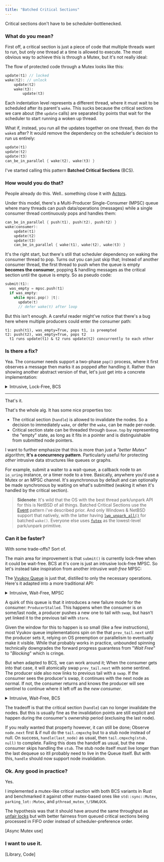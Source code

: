 ```yaml
---
title: "Batched Critical Sections"
---
```


Critical sections don't have to be scheduler-bottlenecked.

### What do you mean?

First off, a critical section is just a piece of code that multiple threads want to run, but only one thread at a time is allowed to execute. The most obvious way to achieve this is through a Mutex, but it's not really ideal:

The flow of protected code through a Mutex looks like this:
```c
update(t1) // locked
wake(t2): // unlock
    update(t2)
    wake(t3):
        update(t3)
```
Each indentation level represents a different thread, where it must wait to be scheduled after its parent's `wake`. This sucks because the critical sections we care about (the `update` calls) are separated by points that wait for the scheduler to start running a woken up thread.

What if, instead, you run all the updates together on one thread, then do the `wake`s after? It would remove the dependency on the scheduler's decision to run us entirely:
```c
update(t1)
update(t2)
update(t3)
can_be_in_parallel { wake(t2), wake(t3) }
```

I've started calling this pattern **Batched Critical Sections** (BCS).

### How would you do that?
People already do this. Well.. something close it with [Actors](https://en.wikipedia.org/wiki/Actor_model). 

Under this model, there's a Multi-Producer Single-Consumer (MPSC) queue where many threads can push data/operations (messages) while a single consumer thread continuously pops and handles them:
```c
can_be_in_parallel { push(t1), push(t2), push(t2) }
wake(consumer):
    update(t1)
    update(t2)
    update(t3)
    can_be_in_parallel { wake(t1), wake(t2), wake(t3) }
```

It's the right start, but there's still that scheduler dependency on waking the consumer thread to pop. Turns out you can just skip that; Instead of another consumer thread, the first thread to push when the queue is empty **becomes the consumer**, popping & handling messages as the critical section until the queue is empty. So as pseudo code:
```c
submit(t1):
  was_empty = mpsc.push(t1)
  if was_empty:
    while mpsc.pop() |t|:
      update(t)
      // defer wake(t) after loop
```

But this isn't enough. A careful reader might've notice that there's a bug here where multiple producers could enter the consumer path:
```
t1: push(t1), was_empty=True, pops t1, is preempted
t2: push(t2), was_empty=True, pops t2
  t1 runs update(t1) & t2 runs update(t2) concurrently to each other
```

### Is there a fix?

Yea. The consumer needs support a two-phase `pop()` process, where it first observes a message then marks it as popped after handling it. Rather than showing another abstract version of that, let's just get into a concrete implementation:

<details>
<summary>Intrusive, Lock-Free, BCS </summary>

```rs
/// Glossary:
/// ?T = T or null
/// cmpxchg() returns ?T: success=null fail=T (new value)

struct Node:
  next: ?*Node

struct Queue:
  top: Atomic(?*Node)

  submit(self, node: *Node):
    // Classic lock-free push
    top = self.top.load()
    loop:
      node.next = top
      top = self.top.cmpxchg(top, node) orelse break

    // If was_empty
    if top == null:
      consumer(node, null)

  consumer(self, top: *Node, bottom: ?*Node):
    // Handle all nodes that were pushed so far.
    node = top
    do:
      next = node.next
      handle(node) // defer node.wake() after our return
      invalidate(node)
      node = next
    while node != bottom
    
    // Try to mark nodes as popped. Retries if any new nodes are pushed.
    new_top = self.top.cmpxchg(top, null) orelse return
    consumer(new_top, top)
```

</details>

<hr />

That's it. 

That's the whole alg. It has some nice properties too:

* The critical section (`handle`) is allowed to invalidate the nodes. So a decision to immediately `wake`, or defer the `wake`, can be made per-node.
* Critical section state can be threaded through `Queue.top` by representing the "empty" state, as long as it fits in a pointer and is distinguishable from submitted node pointers.

I want to further emphasize that this is more than just a _"better Mutex"_ algorithm; **It's a concurrency pattern**. Particularly useful for protecting _other_ intrusive data structures like queues or graphs.

For example, submit a waiter to a wait-queue, a callback node to an `io_uring` instance, or a timer node to a tree. Basically, anywhere you'd use a Mutex or an MPSC channel. It's asynchronous by default and can optionally be made synchronous by waiting on what's submitted (waking it when it's handled by the critical section).

> **Sidenote**: 
> It's wild that the OS with the best thread park/unpark API for this is NetBSD of all things. Batched Critical Sections use the [Event](https://kprotty.me/2025/07/31/sync-primitives-are-functionally-complete.html) pattern i've described prior. And only Windows & NetBSD support that natively, with the latter having [`lwp_unpark_all()`](https://man.netbsd.org/_lwp_unpark_all.2) for batched `wake()`. Everyone else uses [`futex`](https://en.wikipedia.org/wiki/Futex) as the lowest-level park/unpark primitive.

### Can it be faster?

With some trade-offs? Sort of.

The main area for improvement is that `submit()` is currently lock-free when it could be wait-free. BCS at it's core is just an intrusive lock-free MPSC. So let's instead take inspiration from another intrusive _wait-free_ MPSC:

The [Vyukov Queue](https://int08h.com/post/ode-to-a-vyukov-queue/) is just that, distilled to only the necessary operations. Here's it adapted into a more traditional API:

<details>
<summary>Intrusive, Wait-Free, MPSC</summary>

```rs
struct Node:
  next: Atomic(?*Node)

struct Queue:
  head: Atomic(?*Node)
  tail: Atomic(?*Node)

  push(self, node: *Node):
    // Push node to tail
    node.next = null
    if self.tail.swap(node) |prev_tail|:
      // non-empty: link to previous tail
      prev_tail.next.store(node)
    else:
      // empty: set a head
      self.head.store(node)

  pop(self) -> !*Node:
    node = self.head.load() orelse return Empty
    self.head = node.next.load() orelse blk:
      // no next, should be the last
      self.head = null
      _ = self.tail.cmpxchg(node, null) orelse return node
      // new push. it should set node.next
      self.head = node
      break :blk node.next.load() orelse return ProducerStalled
    return node
```

</details>

A quirk of this queue is that it introduces a new failure mode for the consumer: `ProducerStalled`. This happens when the consumer is on some/last node, a producer pushes a new one to tail with `swap`, but hasn't yet linked it to the previous tail with `store`. 

Given the window for this to happen is so small (like a few instructions), most Vyukov queue implementations spin on the that `prev_tail.next` until the producer sets it, relying on OS preemption or parallelism to eventually make it visible. While that probably works in practice, unbounded spinning technically downgrades the forward progress guarantess from "_Wait Free_" to "_Blocking_" which is cringe.

But when adapted to BCS, we can work around it; When the consumer gets into that case, it will atomically swap `prev_tail.next` with some sentinel. The producer side also now links to previous tail with a `swap`. If the consumer sees the producer's swap, it continues with the next node as normal. If not, the consumer returns and knows the producer will see sentinel to continue where it left off as the _new consumer_.

<details>
<summary>Intrusive, Wait-Free, BCS</summary>

```rs
struct Node:
  next: Atomic(?*Node)

struct Queue:
  tail: Atomic(?*Node)

  submit(self, node: *Node):
    // Push node to tail, if empty become consumer
    node.next = null
    prev = self.tail.swap(node) orelse:
        return consumer(node)

    // Link to prev tail. If set, continue handoff from prev consumer.
    if prev.next.swap(node) == Sentinel:
        invalidate(prev)
        return consumer(node)

  consumer(self, node: ?*Node):
    handle(node)
    next = node.next.load() orelse blk:
        // looks like last node, try to remove it from queue.
        _ = self.tail.cmpxchg(node, null) orelse return invalidate(node) // done
        // new push happened. either observe it & continue or handoff consumer
        break :blk node.next.swap(Sentinel) orelse return // handoff
    invalidate(node)
    consumer(next)
```

</details>

The tradeoff is that the critical section (`handle`) can no longer invalidate the nodes. But this is usually fine as the invalidation points are still explicit and happen during the consumer's ownership period (exclusing the last node). 

If you really wanted that property however, it can still be done; Observe `node.next` first & if null do the `tail.cmpxchg` but to a stub node instead of null. On success, `handle(last_node)` as usual, then `tail.cmpxchg(stub, null)` to complete. Failing this does the handoff as usual, but the new consumer skips handling the `stub`. The stub node itself must live longer than the last dequeue so itll probably need to live in the Queue itself. But with this, `handle` should now support node invalidation.

### Ok. Any good in practice?

Yes.

I implemented a mutex-like critical section with both BCS variants in Rust and benchmarked it against other mutex-based ones like `std::sync::Mutex`, `parking_lot::Mutex`, and `pthread_mutex_t/SRWLOCK`. 

The hypothesis was that it should have around the same throughput as [unfair locks](https://www.intel.com/content/www/us/en/docs/onetbb/developer-guide-api-reference/2021-6/mutex-flavors.html) but with better fairness from queued critical sections being processed in FIFO order instead of scheduler-preference order. 

[Async Mutex use]

### I want to use it.

[Library, Code]